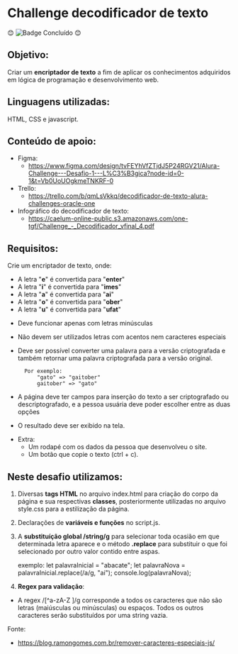 # Challenge decodificador de texto

:blush: ![Badge Concluído](http://img.shields.io/static/v1?label=STATUS&message=CONCLUÍDO&color=GREEN&style=for-the-badge) :blush:

## Objetivo:
Criar um **encriptador de texto** a fim de aplicar os conhecimentos adquiridos em lógica de programação e desenvolvimento web.

## Linguagens utilizadas:
HTML, CSS e javascript.

## Conteúdo de apoio:

- Figma:
    - https://www.figma.com/design/tvFEYhVfZTjdJ5P24RGV21/Alura-Challenge---Desafio-1---L%C3%B3gica?node-id=0-1&t=Vb0UoUOgkmeTNKRF-0
- Trello:
    - https://trello.com/b/qmLsVkkq/decodificador-de-texto-alura-challenges-oracle-one
- Infográfico do decodificador de texto:
    - https://caelum-online-public.s3.amazonaws.com/one-tgf/Challenge_-_Decodificador_vfinal_4.pdf

## Requisitos:
Crie um encriptador de texto, onde:

* A letra "**e**" é convertida para "**enter**"
* A letra "**i**" é convertida para "**imes**"
* A letra "**a**" é convertida para "**ai**"
* A letra "**o**" é convertida para "**ober**"
* A letra "**u**" é convertida para "**ufat**"

- Deve funcionar apenas com letras minúsculas
- Não devem ser utilizados letras com acentos nem caracteres especiais  
- Deve ser possível converter uma palavra para a versão criptografada e também retornar uma palavra criptografada para a versão original.

        Por exemplo:
            "gato" => "gaitober"
            gaitober" => "gato"

- A página deve ter campos para inserção do texto a ser criptografado ou descriptografado, e a pessoa usuária deve poder escolher entre as duas opções
- O resultado deve ser exibido na tela.


* Extra:
    * Um rodapé com os dados da pessoa que desenvolveu o site.
    * Um botão que copie o texto (ctrl + c).


## Neste desafio utilizamos:

1. Diversas **tags HTML** no arquivo index.html para criação do corpo da página e sua respectivas **classes**, posteriormente utilizadas no arquivo style.css para a estilização da página.

2. Declarações de **variáveis e funções** no script.js.

3. A **substituíção global /string/g** para selecionar toda ocasião em que determinada letra aparece e o método **.replace** para substituir o que foi selecionado por outro valor contido entre aspas. 

    exemplo:
        let palavraInicial = "abacate";
        let palavraNova = palavraInicial.replace(/a/g, "ai");
        console.log(palavraNova);


4. **Regex para validação**: 

- A regex /[^a-zA-Z ]/g corresponde a todos os caracteres que não são letras (maiúsculas ou minúsculas) ou espaços. Todos os outros caracteres serão substituídos por uma string vazia.

Fonte: 
- https://blog.ramongomes.com.br/remover-caracteres-especiais-js/